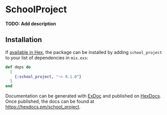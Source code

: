 # SchoolProject

**TODO: Add description**

## Installation

If [available in Hex](https://hex.pm/docs/publish), the package can be installed
by adding `school_project` to your list of dependencies in `mix.exs`:

```elixir
def deps do
  [
    {:school_project, "~> 0.1.0"}
  ]
end
```

Documentation can be generated with [ExDoc](https://github.com/elixir-lang/ex_doc)
and published on [HexDocs](https://hexdocs.pm). Once published, the docs can
be found at <https://hexdocs.pm/school_project>.

